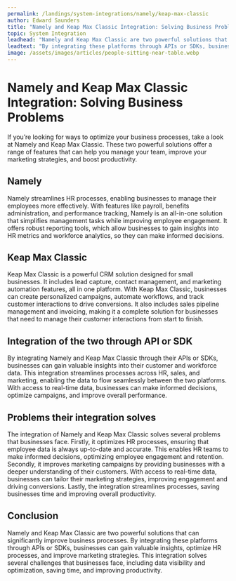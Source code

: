 ```yaml
---
permalink: /landings/system-integrations/namely/keap-max-classic
author: Edward Saunders
title: "Namely and Keap Max Classic Integration: Solving Business Problems"
topic: System Integration
leadhead: "Namely and Keap Max Classic are two powerful solutions that can significantly improve business processes"
leadtext: "By integrating these platforms through APIs or SDKs, businesses can gain valuable insights, optimize HR processes, and improve marketing strategies. This integration solves several challenges that businesses face, including data visibility and optimization, saving time, and improving productivity."
image: /assets/images/articles/people-sitting-near-table.webp
---
```

<div class="arttext">    <h1>Namely and Keap Max Classic Integration: Solving Business Problems</h1>
    <p>If you’re looking for ways to optimize your business processes, take a look at Namely and Keap Max Classic. These two powerful solutions offer a range of features that can help you manage your team, improve your marketing strategies, and boost productivity.</p>
    <h2>Namely</h2>
    <p>Namely streamlines HR processes, enabling businesses to manage their employees more effectively. With features like payroll, benefits administration, and performance tracking, Namely is an all-in-one solution that simplifies management tasks while improving employee engagement. It offers robust reporting tools, which allow businesses to gain insights into HR metrics and workforce analytics, so they can make informed decisions.</p>
    <h2>Keap Max Classic</h2>
    <p>Keap Max Classic is a powerful CRM solution designed for small businesses. It includes lead capture, contact management, and marketing automation features, all in one platform. With Keap Max Classic, businesses can create personalized campaigns, automate workflows, and track customer interactions to drive conversions. It also includes sales pipeline management and invoicing, making it a complete solution for businesses that need to manage their customer interactions from start to finish.</p>
    <h2>Integration of the two through API or SDK</h2>
    <p>By integrating Namely and Keap Max Classic through their APIs or SDKs, businesses can gain valuable insights into their customer and workforce data. This integration streamlines processes across HR, sales, and marketing, enabling the data to flow seamlessly between the two platforms. With access to real-time data, businesses can make informed decisions, optimize campaigns, and improve overall performance.</p>
    <h2>Problems their integration solves</h2>
    <p>The integration of Namely and Keap Max Classic solves several problems that businesses face. Firstly, it optimizes HR processes, ensuring that employee data is always up-to-date and accurate. This enables HR teams to make informed decisions, optimizing employee engagement and retention. Secondly, it improves marketing campaigns by providing businesses with a deeper understanding of their customers. With access to real-time data, businesses can tailor their marketing strategies, improving engagement and driving conversions. Lastly, the integration streamlines processes, saving businesses time and improving overall productivity.</p>
    <h2>Conclusion</h2>
    <p>Namely and Keap Max Classic are two powerful solutions that can significantly improve business processes. By integrating these platforms through APIs or SDKs, businesses can gain valuable insights, optimize HR processes, and improve marketing strategies. This integration solves several challenges that businesses face, including data visibility and optimization, saving time, and improving productivity. </p>
</div>